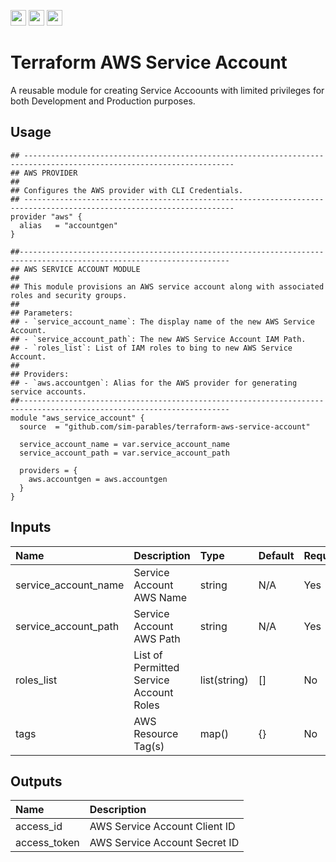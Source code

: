 <p float="left">
  <img id="b-0" src="https://img.shields.io/badge/terraform-%235835CC.svg?style=for-the-badge&logo=terraform&logoColor=white" height="25px"/>
  <img id="b-1" src="https://img.shields.io/badge/Amazon_AWS-FF9900?style=for-the-badge&logo=amazonaws&logoColor=white" height="25px"/>
  <img id="b-2" src="https://img.shields.io/github/actions/workflow/status/sim-parables/terraform-aws-service-account/tf-integration-test.yml?style=flat&logo=github&label=CD%20(June%202025)" height="25px"/>
</p>

# Terraform AWS Service Account

A reusable module for creating Service Accoounts with limited privileges for both Development and Production purposes.

## Usage

```hcl
## ---------------------------------------------------------------------------------------------------------------------
## AWS PROVIDER
##
## Configures the AWS provider with CLI Credentials.
## ---------------------------------------------------------------------------------------------------------------------
provider "aws" {
  alias   = "accountgen"
}

##---------------------------------------------------------------------------------------------------------------------
## AWS SERVICE ACCOUNT MODULE
##
## This module provisions an AWS service account along with associated roles and security groups.
##
## Parameters:
## - `service_account_name`: The display name of the new AWS Service Account.
## - `service_account_path`: The new AWS Service Account IAM Path.
## - `roles_list`: List of IAM roles to bing to new AWS Service Account.
##
## Providers:
## - `aws.accountgen`: Alias for the AWS provider for generating service accounts.
##---------------------------------------------------------------------------------------------------------------------
module "aws_service_account" {
  source  = "github.com/sim-parables/terraform-aws-service-account"

  service_account_name = var.service_account_name
  service_account_path = var.service_account_path

  providers = {
    aws.accountgen = aws.accountgen
  }
}

```

## Inputs

| Name                 | Description                             | Type         | Default | Required |
|:---------------------|:----------------------------------------|:-------------|:--------|:---------|
| service_account_name | Service Account AWS Name                | string       | N/A     | Yes      |
| service_account_path | Service Account AWS Path                | string       | N/A     | Yes      |
| roles_list           | List of Permitted Service Account Roles | list(string) | []      | No       |
| tags                 | AWS Resource Tag(s)                     | map()        | {}      | No       |

## Outputs

| Name              | Description                      |
|:------------------|:---------------------------------|
| access_id         | AWS Service Account Client ID    |
| access_token      | AWS Service Account Secret ID    |